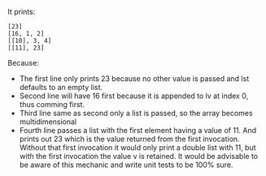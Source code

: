 It prints:
```
[23]
[16, 1, 2]
[[10], 3, 4]
[[11], 23]
```
Because:
* The first line only prints 23 because no other value is passed and lst defaults to an empty list.
* Second line will have 16 first because it is appended to lv at index 0, thus comming first.
* Third line same as second only a list is passed, so the array becomes multidimensional
* Fourth line passes a list with the first element having a value of 11. And prints out 23 which is the value returned from the first invocation. Without that first invocation it would only print a double list with 11, but with the first invocation the value v is retained. It would be advisable to be aware of this mechanic and write unit tests to be 100% sure.